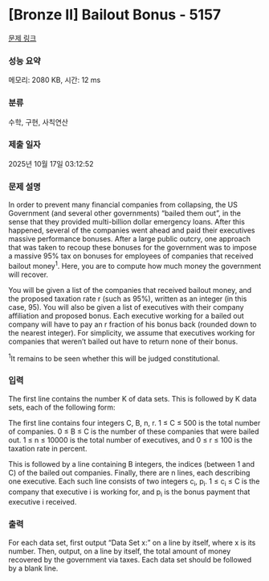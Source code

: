 # [Bronze II] Bailout Bonus - 5157 

[문제 링크](https://www.acmicpc.net/problem/5157) 

### 성능 요약

메모리: 2080 KB, 시간: 12 ms

### 분류

수학, 구현, 사칙연산

### 제출 일자

2025년 10월 17일 03:12:52

### 문제 설명

<p>In order to prevent many financial companies from collapsing, the US Government (and several other governments) “bailed them out”, in the sense that they provided multi-billion dollar emergency loans. After this happened, several of the companies went ahead and paid their executives massive performance bonuses. After a large public outcry, one approach that was taken to recoup these bonuses for the government was to impose a massive 95% tax on bonuses for employees of companies that received bailout money<sup>1</sup>. Here, you are to compute how much money the government will recover.</p>

<p>You will be given a list of the companies that received bailout money, and the proposed taxation rate r (such as 95%), written as an integer (in this case, 95). You will also be given a list of executives with their company affiliation and proposed bonus. Each executive working for a bailed out company will have to pay an r fraction of his bonus back (rounded down to the nearest integer). For simplicity, we assume that executives working for companies that weren’t bailed out have to return none of their bonus.</p>

<p><sup>1</sup>It remains to be seen whether this will be judged constitutional.</p>

### 입력 

 <p>The first line contains the number K of data sets. This is followed by K data sets, each of the following form:</p>

<p>The first line contains four integers C, B, n, r. 1 ≤ C ≤ 500 is the total number of companies. 0 ≤ B ≤ C is the number of these companies that were bailed out. 1 ≤ n ≤ 10000 is the total number of executives, and 0 ≤ r ≤ 100 is the taxation rate in percent.</p>

<p>This is followed by a line containing B integers, the indices (between 1 and C) of the bailed out companies. Finally, there are n lines, each describing one executive. Each such line consists of two integers c<sub>i</sub>, p<sub>i</sub>. 1 ≤ c<sub>i</sub> ≤ C is the company that executive i is working for, and p<sub>i</sub> is the bonus payment that executive i received.</p>

### 출력 

 <p>For each data set, first output “Data Set x:” on a line by itself, where x is its number. Then, output, on a line by itself, the total amount of money recovered by the government via taxes. Each data set should be followed by a blank line.</p>

